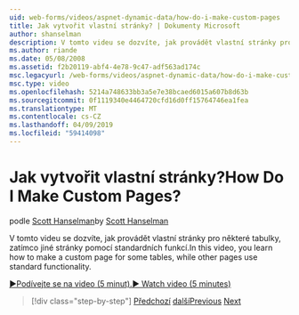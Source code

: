 ```yaml
---
uid: web-forms/videos/aspnet-dynamic-data/how-do-i-make-custom-pages
title: Jak vytvořit vlastní stránky? | Dokumenty Microsoft
author: shanselman
description: V tomto videu se dozvíte, jak provádět vlastní stránky pro některé tabulky, zatímco jiné stránky pomocí standardních funkcí.
ms.author: riande
ms.date: 05/08/2008
ms.assetid: f2b20119-abf4-4e78-9c47-adf563ad174c
msc.legacyurl: /web-forms/videos/aspnet-dynamic-data/how-do-i-make-custom-pages
msc.type: video
ms.openlocfilehash: 5214a748633bb3a5e7e38bcaed6015a607b8d63b
ms.sourcegitcommit: 0f1119340e4464720cfd16d0ff15764746ea1fea
ms.translationtype: MT
ms.contentlocale: cs-CZ
ms.lasthandoff: 04/09/2019
ms.locfileid: "59414098"
---
```

# <a name="how-do-i-make-custom-pages"></a><span data-ttu-id="06581-104">Jak vytvořit vlastní stránky?</span><span class="sxs-lookup"><span data-stu-id="06581-104">How Do I Make Custom Pages?</span></span>

<span data-ttu-id="06581-105">podle [Scott Hanselman](https://github.com/shanselman)</span><span class="sxs-lookup"><span data-stu-id="06581-105">by [Scott Hanselman](https://github.com/shanselman)</span></span>

<span data-ttu-id="06581-106">V tomto videu se dozvíte, jak provádět vlastní stránky pro některé tabulky, zatímco jiné stránky pomocí standardních funkcí.</span><span class="sxs-lookup"><span data-stu-id="06581-106">In this video, you learn how to make a custom page for some tables, while other pages use standard functionality.</span></span>

[<span data-ttu-id="06581-107">&#9654;Podívejte se na video (5 minut).</span><span class="sxs-lookup"><span data-stu-id="06581-107">&#9654; Watch video (5 minutes)</span></span>](https://channel9.msdn.com/Blogs/ASP-NET-Site-Videos/how-do-i-make-custom-pages)

> [!div class="step-by-step"]
> <span data-ttu-id="06581-108">[Předchozí](how-do-i-handle-business-logic-exceptions.md)
> [další](how-do-i-display-unknown-datatypes.md)</span><span class="sxs-lookup"><span data-stu-id="06581-108">[Previous](how-do-i-handle-business-logic-exceptions.md)
[Next](how-do-i-display-unknown-datatypes.md)</span></span>
